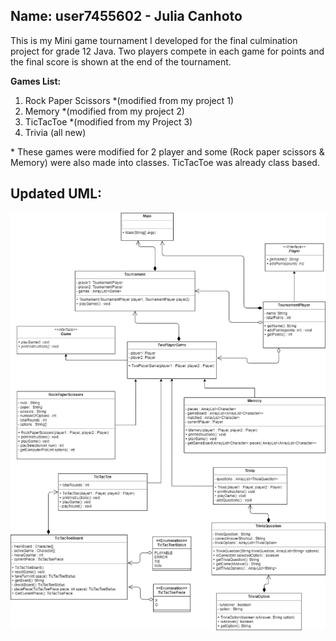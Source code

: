 ## Name: user7455602 - Julia Canhoto

This is my Mini game tournament I developed for the final culmination project for grade 12 Java. Two players compete in each game for points and the final score is shown at the end of the tournament.

**Games List:**

1. Rock Paper Scissors *(modified from my project 1)
1. Memory *(modified from my project 2)
1. TicTacToe *(modified from my Project 3)
1. Trivia (all new)
   
\* These games were modified for 2 player and some (Rock paper scissors & Memory) were also made into classes. TicTacToe was already class based.


## Updated UML:
![Updated UML](MiniGameTournament02.jpg)



   